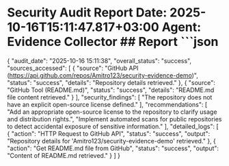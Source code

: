 # Security Audit Report  **Date**: 2025-10-16T15:11:47.817+03:00 **Agent**: Evidence Collector  ## Report  ```json
{
  "audit_date": "2025-10-16 15:11:38",
  "overall_status": "success",
  "sources_accessed": [
    {
      "source": "GitHub API (https://api.github.com/repos/Amitro123/security-evidence-demo)",
      "status": "success",
      "details": "Repository details retrieved."
    },
    {
      "source": "GitHub Tool (README.md)",
      "status": "success",
      "details": "README.md file content retrieved."
    }
  ],
  "security_findings": [
    "The repository does not have an explicit open-source license defined."
  ],
  "recommendations": [
    "Add an appropriate open-source license to the repository to clarify usage and distribution rights.",
    "Implement automated scans for public repositories to detect accidental exposure of sensitive information."
  ],
  "detailed_logs": [
    {
      "action": "HTTP Request to GitHub API",
      "status": "success",
      "output": "Repository details for 'Amitro123/security-evidence-demo' retrieved."
    },
    {
      "action": "Get README.md file from GitHub",
      "status": "success",
      "output": "Content of README.md retrieved."
    }
  ]
}
```
